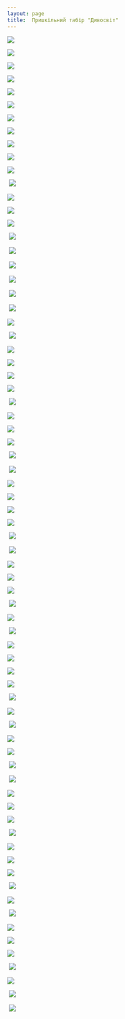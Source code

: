 ```yaml
---
layout: page
title:  Пришкільний табір "Дивосвіт"
---
```

![](/assets/tiger-1528899256.png)

![](/assets/tiger-1527795575.png)

![](/assets/tiger-1527795597.png)

![](/assets/tiger-1527795642.png)

![](/assets/tiger-1527795665.png)

![](/assets/tiger-1527795686.png)

![](/assets/tiger-1527795706.png)

![](/assets/tiger-1527795726.png)

![](/assets/tiger-1527795746.png)

![](/assets/tiger-1527795768.png)

![](/assets/tiger-1527795789.png)

 ![](/assets/tiger-1528206804.png)

![](/assets/tiger-1528206862.png)

![](/assets/tiger-1528206926.png)

![](/assets/tiger-1528206986.png)

 ![](/assets/tiger-1528900089.png)

 ![](/assets/tiger-1528900113.png)

 ![](/assets/tiger-1528900135.png)

 ![](/assets/tiger-1528900205.png)

 ![](/assets/tiger-1528900295.png)

 ![](/assets/tiger-1528900340.png)

![](/assets/tiger-1528900858.png)

 ![](/assets/tiger-1528900882.png)

![](/assets/tiger-1528900923.png)

![](/assets/tiger-1528900963.png)

![](/assets/tiger-1528901021.png)

![](/assets/tiger-1528901531.png)

 ![](/assets/tiger-1528901589.png)

![](/assets/tiger-1528901630.png)

![](/assets/tiger-1528901727.png)

![](/assets/tiger-1528902035.png)

 ![](/assets/tiger-1528902101.png)

 ![](/assets/tiger-1528902203.png)

![](/assets/tiger-1528902229.png)

![](/assets/tiger-1528902855.png)

![](/assets/tiger-1528902881.png)

![](/assets/tiger-1528903029.png)

 ![](/assets/tiger-1528903056.png)

 ![](/assets/tiger-1528903098.png)

![](/assets/tiger-1528903575.png)

![](/assets/tiger-1528903740.png)

![](/assets/tiger-1528903780.png)

 ![](/assets/tiger-1528903846.png)

![](/assets/tiger-1528903887.png)

 ![](/assets/tiger-1528903946.png)

![](/assets/tiger-1529500068.png)

![](/assets/tiger-1529500176.png)

![](/assets/tiger-1529500298.png)

![](/assets/tiger-1529500445.png)

 ![](/assets/tiger-1529500474.png)

![](/assets/tiger-1529500528.png)

 ![](/assets/tiger-1529500587.png)

![](/assets/tiger-1529500640.png)

![](/assets/tiger-1529501313.png)

 ![](/assets/tiger-1529501477.png)

 ![](/assets/tiger-1529501520.png)

![](/assets/tiger-1529501749.png)

![](/assets/tiger-1529501776.png)

![](/assets/tiger-1529501900.png)

 ![](/assets/tiger-1529502889.png)

![](/assets/tiger-1529502914.png)

![](/assets/tiger-1529503039.png)

![](/assets/tiger-1529503114.png)

 ![](/assets/tiger-1529503227.png)

![](/assets/tiger-1529503256.png)

 ![](/assets/tiger-1529503818.png)

![](/assets/tiger-1529503845.png)

![](/assets/tiger-1529503888.png)

![](/assets/tiger-1529503979.png)

 ![](/assets/tiger-1529504008.png)

![](/assets/tiger-1529504104.png)

 ![](/assets/tiger-1529504194.png)

 ![](/assets/tiger-1529504446.png)